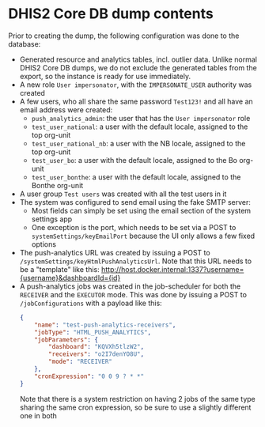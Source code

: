 # DHIS2 Core DB dump contents

Prior to creating the dump, the following configuration was done to the database:

-   Generated resource and analytics tables, incl. outlier data. Unlike normal DHIS2
    Core DB dumps, we do not exclude the generated tables from the export, so the
    instance is ready for use immediately.
-   A new role `User impersonator`, with the `IMPERSONATE_USER` authority was created
-   A few users, who all share the same password `Test123!` and all have an email
    address were created:
    -   `push_analytics_admin`: the user that has the `User impersonator` role
    -   `test_user_national`: a user with the default locale, assigned to the top org-unit
    -   `test_user_national_nb`: a user with the NB locale, assigned to the top org-unit
    -   `test_user_bo`: a user with the default locale, assigned to the Bo org-unit
    -   `test_user_bonthe`: a user with the default locale, assigned to the Bonthe org-unit
-   A user group `Test users` was created with all the test users in it
-   The system was configured to send email using the fake SMTP server:
    -   Most fields can simply be set using the email section of the system settings app
    -   One exception is the port, which needs to be set via a POST to
        `systemSettings/keyEmailPort` because the UI only allows a few fixed options
-   The push-analytics URL was created by issuing a POST to `/systemSettings/keyHtmlPushAnalyticsUrl`.
    Note that this URL needs to be a "template" like this:
    http://host.docker.internal:1337?username={username}&dashboardId={id}
-   A push-analytics jobs was created in the job-scheduler for both the `RECEIVER` and
    the `EXECUTOR` mode. This was done by issuing a POST to `/jobConfigurations` with a
    payload like this:
    ```json
    {
        "name": "test-push-analytics-receivers",
        "jobType": "HTML_PUSH_ANALYTICS",
        "jobParameters": {
            "dashboard": "KQVXh5tlzW2",
            "receivers": "o2I7denYO8U",
            "mode": "RECEIVER"
        },
        "cronExpression": "0 0 9 ? * *"
    }
    ```
    Note that there is a system restriction on having 2 jobs of the same type sharing the
    same cron expression, so be sure to use a slightly different one in both
